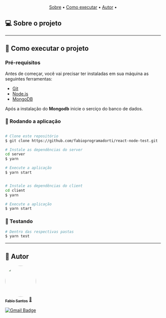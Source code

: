 <p align="center">
 <a href="#-sobre-o-projeto">Sobre</a> •
 <a href="#-como-executar-o-projeto">Como executar</a> • 
 <a href="#-autor">Autor</a> • 
</p>


## 💻 Sobre o projeto

 

---

## 🚀 Como executar o projeto

### Pré-requisitos

Antes de começar, você vai precisar ter instaladas em sua máquina as seguintes ferramentas:

- [Git](https://git-scm.com)
- [Node.js](https://nodejs.org/en/)
- [MongoDB](https://www.mongodb.com/try/download/community)

Após a instalação do **Mongodb** inicie o serciço do banco de dados.

### 🎲 Rodando a aplicação

```bash

# Clone este repositório
$ git clone https://github.com/fabioprogramadorti/react-node-test.git

# Instale as dependências do server
cd server
$ yarn

# Execute a aplicação
$ yarn start
```
```bash

# Instale as dependências do client
cd client
$ yarn

# Execute a aplicação
$ yarn start
```
### :microscope: Testando
```bash
# Dentro das respectivas pastas
$ yarn test
```

---

## 🦸 Autor

<a href="https://github.com/fabioprogramadorti">
 <img style="border-radius: 50%;" src="./img/fabio.jpeg" width="100px;" alt=""/>
 <br />
 <sub><b>Fabio Santos</b></sub></a> <a href="https://github.com/fabioprogramadorti" title="Rocketseat">🚀</a>
 <br />

[![Gmail Badge](https://img.shields.io/badge/-fabioprogramadorti@gmail.com-c14438?style=flat-square&logo=Gmail&logoColor=white&link=mailto:fabioprogramadorti@gmail.com)](mailto:fabioprogramadorti@gmail.com)
